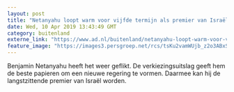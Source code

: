 ```yaml
---
layout: post
title: "Netanyahu loopt warm voor vijfde termijn als premier van Israël en stevent af op record"
date: Wed, 10 Apr 2019 13:43:49 GMT
category: buitenland
externe_link: "https://www.ad.nl/buitenland/netanyahu-loopt-warm-voor-vijfde-termijn-als-premier-van-israel-en-stevent-af-op-record~aa24037d/"
feature_image: "https://images3.persgroep.net/rcs/tsKu2vamWUjb_z2o3ABxSVDyAEE/diocontent/145225759/_fitwidth/400/?appId=21791a8992982cd8da851550a453bd7f&quality=0.7"
---
```


Benjamin Netanyahu heeft het weer geflikt. De verkiezingsuitslag geeft hem de beste papieren om een nieuwe regering te vormen. Daarmee kan hij de langstzittende premier van Israël worden.

